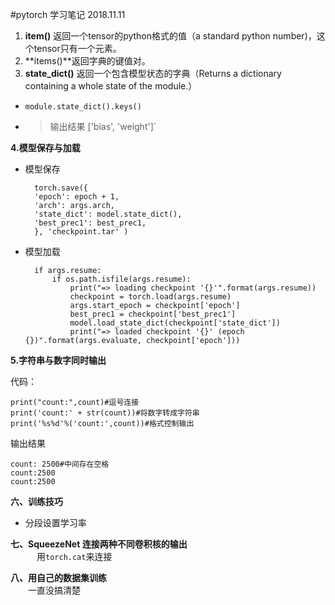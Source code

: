 #pytorch 学习笔记
2018.11.11  
1. **item()** 返回一个tensor的python格式的值（a standard
python number)，这个tensor只有一个元素。  
2. **items()**返回字典的键值对。  
3. **state_dict()**  返回一个包含模型状态的字典（Returns a dictionary containing a whole state of the module.）  
  
- `module.state_dict().keys()`  

-   >输出结果  ['bias', 'weight']`  


**4.模型保存与加载**  

- 模型保存  

		torch.save({
		'epoch': epoch + 1,
		'arch': args.arch,
		'state_dict': model.state_dict(),
		'best_prec1': best_prec1,
		}, 'checkpoint.tar' )  


- 模型加载  

		if args.resume:
	    	if os.path.isfile(args.resume):  
		    	print("=> loading checkpoint '{}'".format(args.resume))
		    	checkpoint = torch.load(args.resume)
		    	args.start_epoch = checkpoint['epoch']
		    	best_prec1 = checkpoint['best_prec1']
		    	model.load_state_dict(checkpoint['state_dict'])
		    	print("=> loaded checkpoint '{}' (epoch {})".format(args.evaluate, checkpoint['epoch'])) 

**5.字符串与数字同时输出**  

代码：

    print("count:",count)#逗号连接   
    print('count:' + str(count))#将数字转成字符串  
    print('%s%d'%('count:',count))#格式控制输出
输出结果  
 
    count: 2500#中间存在空格
    count:2500
    count:2500
**六、训练技巧**


- 分段设置学习率

**七、SqueezeNet 连接两种不同卷积核的输出**  
　　　用`torch.cat`来连接
  
**八、用自己的数据集训练**  
　　一直没搞清楚